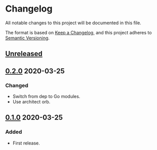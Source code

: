 # Changelog

All notable changes to this project will be documented in this file.

The format is based on [Keep a Changelog](https://keepachangelog.com/en/1.0.0/),
and this project adheres to [Semantic Versioning](https://semver.org/spec/v2.0.0.html).

## [Unreleased]



## [0.2.0] 2020-03-25

### Changed

- Switch from dep to Go modules.
- Use architect orb.



## [0.1.0] 2020-03-25

### Added

- First release.



[Unreleased]: https://github.com/giantswarm/statusresource/compare/v0.2.0...HEAD

[0.2.0]: https://github.com/giantswarm/statusresource/compare/v0.1.0...v0.2.0

[0.1.0]: https://github.com/giantswarm/statusresource/releases/tag/v0.1.0
